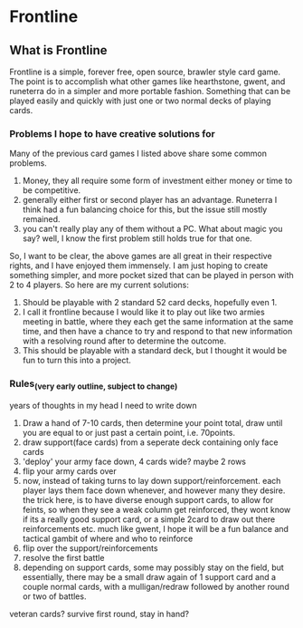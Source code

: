 # Frontline

## What is Frontline
Frontline is a simple, forever free, open source, brawler style card game. The point is to accomplish what other games like 
hearthstone, gwent, and runeterra do in a simpler and more portable fashion.
Something that can be played easily and quickly with just one or two normal decks of playing cards. 

### Problems I hope to have creative solutions for
Many of the previous card games I listed above share some common problems.
1. Money, they all require some form of investment either money or time to be competitive. 
2. generally either first or second player has an advantage. Runeterra I think had a fun balancing choice for this, but the issue still mostly remained.
3. you can't really play any of them without a PC. What about magic you say? well, I know the first problem still holds true for that one.

So, I want to be clear, the above games are all great in their respective rights, and I have enjoyed them immensely.
I am just hoping to create something simpler, and more pocket sized that can be played in person with 2 to 4 players.
So here are my current solutions:
1. Should be playable with 2 standard 52 card decks, hopefully even 1. 
2. I call it frontline because I would like it to play out like two armies meeting in battle, where they each get the same information at the same time, and then have a chance to try and
respond to that new information with a resolving round after to determine the outcome. 
3. This should be playable with a standard deck, but I thought it would be fun to turn this into a project. 

### Rules<sub>(very early outline, subject to change) </sub>
years of thoughts in my head I need to write down
1. Draw a hand of 7-10 cards, then determine your point total, draw until you are equal to or just past a certain point, i.e. 70points. 
2. draw support(face cards) from a seperate deck containing only face cards
3. 'deploy' your army face down, 4 cards wide? maybe 2 rows
4. flip your army cards over
5. now, instead of taking turns to lay down support/reinforcement. each player lays them face down whenever, and however many they desire.
the trick here, is to have diverse enough support cards, to allow for feints, so when they see a weak column get reinforced, they wont know if its a really good 
support card, or a simple 2card to draw out there reinforcements etc. much like gwent, I hope it will be a fun balance and tactical gambit of where and who to reinforce
6. flip over the support/reinforcements
7. resolve the first battle
8. depending on support cards, some may possibly stay on the field, but essentially, there may be a small draw again of 1 support card and a couple normal cards, with a mulligan/redraw
followed by another round or two of battles. 


veteran cards? survive first round, stay in hand? 